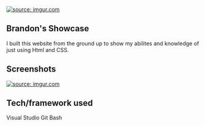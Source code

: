 <a href="https://imgur.com/26Tj3u2"><img src="https://i.imgur.com/26Tj3u2.png" title="source: imgur.com" /></a>

## Brandon's Showcase
I built this website from the ground up to show my abilites and knowledge of just using Html and CSS.
 
## Screenshots
<a href="https://imgur.com/N9Q9ON2"><img src="https://i.imgur.com/N9Q9ON2.png" title="source: imgur.com" /></a>

## Tech/framework used
Visual Studio
Git Bash






 

